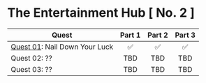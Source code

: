 # The Entertainment Hub [ No. 2 ]

| Quest  | Part 1 | Part 2 | Part 3  | 
| ------------- |:-------------:|:-------------:|:-------------:|
| [Quest 01](lib/quest01/quest01.ml): Nail Down Your Luck        | 	&#x2705;  | 	&#x2705;  | 	&#x2705;  |
| Quest 02: ??    | 	TBD  | 	TBD  | 	TBD  |
| Quest 03: ??    | 	TBD  | 	TBD  | 	TBD  |
